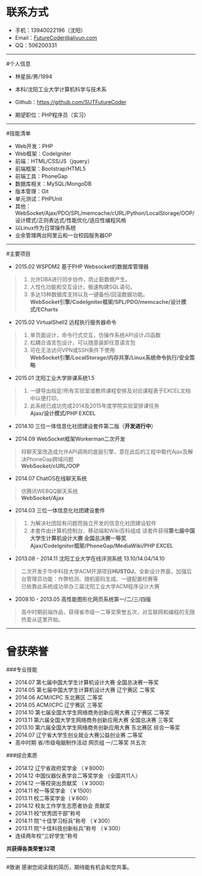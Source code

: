 # 联系方式
* 手机：13940022196（沈阳）
* Email：<FutureCoder@aliyun.com>
* QQ：506200331

---

#个人信息
* 林星辰/男/1994
* 本科/沈阳工业大学计算机科学与技术系
* Github：<https://github.com/SUTFutureCoder>

* 期望职位：PHP程序员（实习）

---

#技能清单
* Web开发：PHP
* Web框架：CodeIgniter
* 前端：HTML/CSS/JS（jquery）
* 前端框架：Bootstrap/HTML5
* 前端工具：PhoneGap
* 数据库相关：MySQL/MongoDB
* 版本管理：Git
* 单元测试：PHPUnit
* 其他：WebSocket/Ajax/PDO/SPL/memcache/cURL/Python/LocalStorage/OOP/设计模式/正则表达式/性能优化/适应性编程风格
* 以Linux作为日常操作系统 
* 业余管理两台阿里云和一台校园服务器OP

---

#主要项目
* 2015.02 WSPDM2 基于PHP Websocket的数据库管理器
>1. 允许DBA进行同步协作，防止脏数据产生。
>2. 人性化功能和交互设计，极速构建SQL语句。
>3. 多达13种数据库支持以及一键备份/回滚数据功能。  
>**WebSocket引擎/CodeIgniter框架/SPL/PDO/memcache/设计模式/ECharts**

* 2015.02 VirtualShell2 远程执行服务器命令
>1. 单页面设计，命令行式交互，仿操作系统API设计JS函数
>2. 松耦合语言包设计，可以随意装卸任意语言包
>3. 可在无法访问VPN或SSH条件下使用  
>**WebSocket引擎/LocalStorage/内存共享/Linux系统命令执行/安全策略**

* 2015.01 沈阳工业大学排课系统1.5
>1. 一键导出指定/所有实验室或教师课程安排及对应课程表于EXCEL文档中以便打印。
>2. 此系统已成功完成2014及2015年度学院实验室排课任务  
>**Ajax/设计模式/PHP EXCEL**

* 2014.10 三位一体信息化社团建设套件第二版（**开发进行中**）

* 2014.09 WebSocket框架Workerman二次开发
>将聊天室改造成允许API调用的底层引擎，意在此后的工程中取代Ajax及解决PhoneGap跨域问题  
>**WebSocket/cURL/OOP**

* 2014.07 ChatOS在线聊天系统
>仿腾讯WEBQQ聊天系统  
>**WebSocket/Ajax**

* 2014.03 三位一体信息化社团建设套件
>1. 为解决社团现有问题而独立开发的信息化社团建设软件
>2. 本套件由计算机控制台、移动端和Wiki百科组成
> 该套件获得**第七届中国大学生计算机设计大赛 全国总决赛一等奖**  
>**Ajax/CodeIgniter框架/PhoneGap/MediaWiki/PHP EXCEL**

* 2013.08 - 2014.11 沈阳工业大学在线评测系统 13.10/14.04/14.10
>二次开发于华中科技大学ACM开源项目**HUSTOJ**。全新设计界面，加强后台管理员功能：作弊检测、随机密码生成、一键配置校赛等  
>已依靠此系统成功举办三届沈阳工业大学ACM程序设计大赛


* 2009.10 - 2013.05 高性能图形化网页系统第一/二/三/四版
> 高中时期前端作品，获得省市级一二等奖荣誉五次，对互联网和编程的无限热爱从这里开始。

---

# 曾获荣誉
###专业技能
* 2014.07 第七届中国大学生计算机设计大赛 全国总决赛一等奖
* 2014.05 第七届中国大学生计算机设计大赛 辽宁赛区 二等奖
* 2014.06 ACM/ICPC 东北赛区 二等奖
* 2014.05 ACM/ICPC 辽宁赛区 三等奖
* 2014.10 第七届全国大学生网络商务创新应用大赛 辽宁赛区 二等奖
* 2013.11 第六届全国大学生网络商务创新应用大赛 全国总决赛 三等奖
* 2013.10 第六届全国大学生网络商务创新应用大赛 东北赛区 综合一等奖
* 2014.07 辽宁省大学生创业就业大赛公益创业赛 二等奖
* 高中时期 省/市级电脑制作活动 网页组 一/二等奖 共五次

###综合素质
* 2014.12 辽宁省政府奖学金 （￥8000）
* 2014.12 中国仪器仪表学会二等奖学金  （全国共11人）
* 2014.12 一等校突出贡献奖 （￥3000）
* 2014.11 校一等奖学金 （￥1500）
* 2013.11 校二等奖学金（￥800）
* 2014.12 校友工作学生志愿者协会 贡献奖
* 2014.11 校“优秀团干部”称号
* 2014.11 院“十佳学习标兵”称号 （￥300）
* 2013.11 院“十佳科技创新标兵”称号 （￥300）
* 连续两年校“三好学生”称号  

**共获得各类荣誉32项**

---

#致谢
感谢您阅读我的简历，期待能有机会和您共事。
